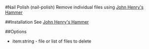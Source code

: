 #Nail Polish (nail-polish)
Remove individual files using [John Henry's Hammer](https://github.com/johnhenry/john-henrys-hammer)

##Installation
See [John Henry's Hammer](https://github.com/johnhenry/john-henrys-hammer/blob/master/readme.md#usage)

##Options

 -  item:string - file or list of files to delete
